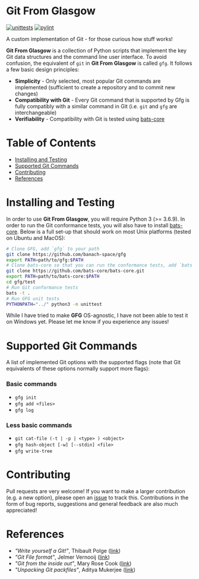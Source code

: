 Git From Glasgow
================

[![unittests](https://github.com/banach-space/gfg/workflows/Ubuntu-unittests/badge.svg?branch=main)](https://github.com/banach-space/gfg/actions?query=workflow%3AUbuntu-unittests+branch%3Amain)
[![pylint](https://github.com/banach-space/gfg/workflows/Ubuntu-pylint/badge.svg)](https://github.com/banach-space/gfg/actions?query=workflow%3AUbuntu-pylint+branch%3Amain)

A custom implementation of Git - for those curious how stuff works!

**Git From Glasgow** is a collection of Python scripts that implement the key
Git data structures and the command line user interface. To avoid confusion,
the equivalent of `git` in **Git From Glasgow** is called `gfg`. It follows a
few basic design principles:

* **Simplicity** - Only selected, most popular Git commands are implemented
  (sufficient to create a repository and to commit new changes)
* **Compatibility with Git** - Every Git command that is supported by Gfg is
  fully compatibly with a similar command in Git (i.e. `git` and `gfg` are
  interchangeable)
* **Verifiability** - Compatibility with Git is tested using
  [bats-core](https://github.com/bats-core/bats-core)


Table of Contents
=================
* [Installing and Testing](#installing-and-testing)
* [Supported Git Commands](#supported-git-commands)
* [Contributing](#contributing)
* [References](#references)

Installing and Testing
======================
In order to use **Git From Glasgow**, you will require Python 3 (>= 3.6.9).  In
order to run the Git conformance tests, you will also have to install
[bats-core](https://github.com/bats-core/bats-core). Below is a full set-up
that should work on most Unix platforms (tested on Ubuntu and MacOS):
```bash
# Clone GFG, add `gfg` to your path
git clone https://github.com/banach-space/gfg
export PATH=path/to/gfg:$PATH
# Clone bats-core so that you can run the conformance tests, add `bats` to your path
git clone https://github.com/bats-core/bats-core.git
export PATH=path/to/bats-core:$PATH
cd gfg/test
# Run Git conformance tests
bats -t .
# Run GFG unit tests
PYTHONPATH="../" python3 -m unittest
```
While I have tried to make **GFG** OS-agnostic, I have not been able to test it
on Windows yet. Please let me know if you experience any issues!

Supported Git Commands
==================
A list of implemented Git options with the supported flags (note that Git
equivalents of these options normally support more flags):
### Basic commands
* `gfg init`
* `gfg add <files>`
* `gfg log`

### Less basic commands
* `git cat-file (-t | -p | <type> ) <object>`
* `gfg hash-object [-w] [--stdin] <file>`
* `gfg write-tree`

Contributing
===========
Pull requests are very welcome! If you want to make a larger contribution (e.g.
a new option), please open an
[issue](https://github.com/banach-space/gfg/issues) to track this.
Contributions in the form of bug reports, suggestions and general feedback are
also much appreciated!

References
===========
* _"Write yourself a Git!"_, Thibault Polge ([link](https://wyag.thb.lt/))
* _"Git File format"_,  Jelmer Vernooĳ ([link](https://www.dulwich.io/docs/tutorial/file-format.html#git-file-format))
* _"Git from the inside out"_, Mary Rose Cook ([link](https://maryrosecook.com/blog/post/git-from-the-inside-out))
* _"Unpacking Git packfiles"_, Aditya Mukerjee ([link](https://codewords.recurse.com/issues/three/unpacking-git-packfiles))
